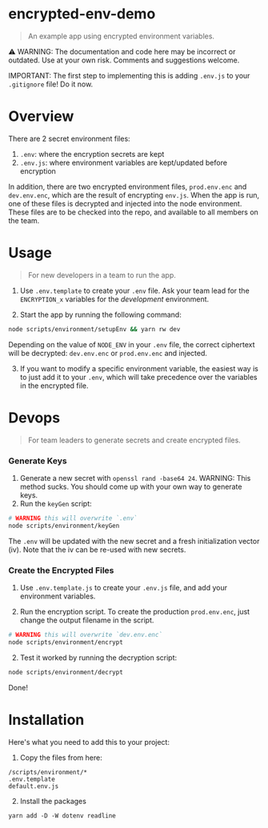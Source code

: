 # encrypted-env-demo

> An example app using encrypted environment variables.

⚠️ WARNING: The documentation and code here may be incorrect or outdated. Use at your own risk. Comments and suggestions welcome.

IMPORTANT: The first step to implementing this is adding `.env.js` to your `.gitignore` file! Do it now.

# Overview

There are 2 secret environment files:

1. `.env`: where the encryption secrets are kept
2. `.env.js`: where environment variables are kept/updated before encryption

In addition, there are two encrypted environment files, `prod.env.enc` and `dev.env.enc`, which are the result of encrypting `env.js`. When the app is run, one of these files is decrypted and injected into the node environment. These files are to be checked into the repo, and available to all members on the team.

# Usage

> For new developers in a team to run the app.

1. Use `.env.template` to create your `.env` file. Ask your team lead for the `ENCRYPTION_x` variables for the _development_ environment.

2. Start the app by running the following command:

```bash
node scripts/environment/setupEnv && yarn rw dev
```

Depending on the value of `NODE_ENV` in your `.env` file, the correct ciphertext will be decrypted: `dev.env.enc` or `prod.env.enc` and injected.

3. If you want to modify a specific environment variable, the easiest way is to just add it to your `.env`, which will take precedence over the variables in the encrypted file.

# Devops

> For team leaders to generate secrets and create encrypted files.

### Generate Keys

1. Generate a new secret with `openssl rand -base64 24`. WARNING: This method sucks. You should come up with your own way to generate keys.
2. Run the `keyGen` script:

```bash
# WARNING this will overwrite `.env`
node scripts/environment/keyGen
```

The `.env` will be updated with the new secret and a fresh initialization vector (iv). Note that the iv can be re-used with new secrets.

### Create the Encrypted Files

1. Use `.env.template.js` to create your `.env.js` file, and add your environment variables.

2. Run the encryption script. To create the production `prod.env.enc`, just change the output filename in the script.

```bash
# WARNING this will overwrite `dev.env.enc`
node scripts/environment/encrypt
```

2. Test it worked by running the decryption script:

```bash
node scripts/environment/decrypt
```

Done!

# Installation

Here's what you need to add this to your project:

1. Copy the files from here:

```
/scripts/environment/*
.env.template
default.env.js
```

2. Install the packages

```
yarn add -D -W dotenv readline
```
